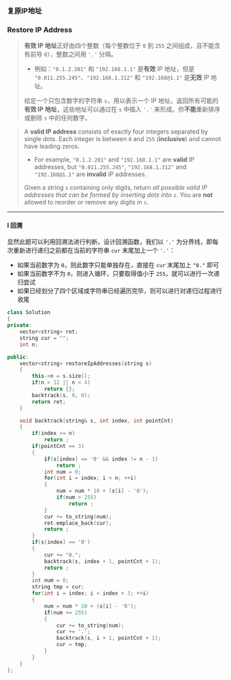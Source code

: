 ### 复原IP地址
### Restore IP Address

> **有效 IP 地址**正好由四个整数（每个整数位于 `0` 到 `255` 之间组成，且不能含有前导 `0`），整数之间用 `'.'` 分隔。  
> - 例如：`"0.1.2.201"` 和 `"192.168.1.1"` 是**有效** IP 地址，但是 `"0.011.255.245"`、`"192.168.1.312"` 和 `"192.168@1.1"` 是**无效** IP 地址。  
> 
> 给定一个只包含数字的字符串 `s`，用以表示一个 IP 地址，返回所有可能的**有效 IP 地址**，这些地址可以通过在 `s` 中插入 `'.'` 来形成。你**不能**重新排序或删除 `s` 中的任何数字。  

> A **valid IP address** consists of exactly four integers separated by single dots. Each integer is between `0` and `255` (**inclusive**) and cannot have leading zeros.  
> - For example, `"0.1.2.201"` and `"192.168.1.1"` are **valid** IP addresses, but `"0.011.255.245"`, `"192.168.1.312"` and `"192.168@1.1"` are **invalid** IP addresses.  
> 
> Given a string `s` containing only digits, return *all possible valid IP addresses that can be formed by inserting dots into `s`*. You are **not** allowed to reorder or remove any digits in `s`.  

----------

#### I 回溯

显然此题可以利用回溯法进行判断，设计回溯函数，我们以 `'.'` 为分界线，即每次重新进行递归之前都在当前的字符串 `cur` 末尾加上一个 `'.'`：  
- 如果当前数字为 `0`，则此数字只能单独存在，直接在 `cur` 末尾加上 `"0."` 即可  
- 如果当前数字不为 `0`，则进入循环，只要取得值小于 `255`，就可以进行一次递归尝试  
- 如果已经划分了四个区域或字符串已经遍历完毕，则可以进行对递归过程进行收尾  

```cpp
class Solution 
{
private:
    vector<string> ret;
    string cur = "";
    int n;

public:
    vector<string> restoreIpAddresses(string s) 
    {
        this->n = s.size();
        if(n > 12 || n < 4)
            return {};
        backtrack(s, 0, 0);
        return ret;
    }

    void backtrack(string& s, int index, int pointCnt)
    {
        if(index >= n)
            return ;
        if(pointCnt == 3)
        {
            if(s[index] == '0' && index != n - 1)
                return ;
            int num = 0;
            for(int i = index; i < n; ++i)
            {
                num = num * 10 + (s[i] - '0');
                if(num > 255)
                    return ;
            }
            cur += to_string(num);
            ret.emplace_back(cur);
            return ;
        }
        if(s[index] == '0')
        {
            cur += "0.";
            backtrack(s, index + 1, pointCnt + 1);
            return ;
        }
        int num = 0;
        string tmp = cur;
        for(int i = index; i < index + 3; ++i)
        {
            num = num * 10 + (s[i] - '0');
            if(num <= 255)
            {
                cur += to_string(num);
                cur += '.';
                backtrack(s, i + 1, pointCnt + 1);
                cur = tmp;
            }
        }
    }
};
```
